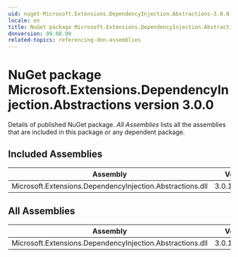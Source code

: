 ```yaml
---
uid: nuget-Microsoft.Extensions.DependencyInjection.Abstractions-3.0.0
locale: en
title: NuGet package Microsoft.Extensions.DependencyInjection.Abstractions version 3.0.0
dnnversion: 09.08.00
related-topics: referencing-dnn-assemblies
---
```


# NuGet package Microsoft.Extensions.DependencyInjection.Abstractions version 3.0.0
Details of published NuGet package.
*All Assemblies* lists all the assemblies that are included in this package or any dependent package.

## Included Assemblies

|Assembly|Version|
|---|---|
|Microsoft.Extensions.DependencyInjection.Abstractions.dll|3.0.19.46305|

## All Assemblies

|Assembly|Version|
|---|---|
|Microsoft.Extensions.DependencyInjection.Abstractions.dll|3.0.19.46305|

